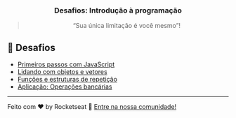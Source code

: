 <h3 align="center">
  Desafios: Introdução à programação
</h3>

<blockquote align="center">“Sua única limitação é você mesmo”!</blockquote>

## 🚀 Desafios

- [Primeiros passos com JavaScript](01-1-primeiros-passos-com-js/README.md)
- [Lidando com objetos e vetores](01-2-lidando-com-objetos-e-vetores/README.md)
- [Funções e estruturas de repetição](01-3-funcoes-e-estruturas-de-repeticao/README.md)
- [Aplicação: Operações bancárias](01-4-aplicacao-operacoes-bancarias/README.md)

---

Feito com ♥ by Rocketseat :wave: [Entre na nossa comunidade!](https://discordapp.com/invite/gCRAFhc)
